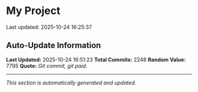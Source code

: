 # My Project


Last updated: 2025-10-24 16:25:37















































































































































































































































































































































































































































































































































































































































































































































































































































































































































































































































































































































































































































































































































































































































































































































































































































































































































































































































































































































































































































































































































































































































































































































































































































































































































































































































































































































## Auto-Update Information

**Last Updated:** 2025-10-24 16:51:23
**Total Commits:** 2248
**Random Value:** 7795
**Quote:** _Git commit, git paid._

---
_This section is automatically generated and updated._